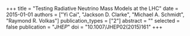 +++
title = "Testing Radiative Neutrino Mass Models at the LHC"
date = 2015-01-01
authors = ["Yi Cai", "Jackson D. Clarke", "Michael A. Schmidt", "Raymond R. Volkas"]
publication_types = ["2"]
abstract = ""
selected = false
publication = "*JHEP*"
doi = "10.1007/JHEP02(2015)161"
+++

